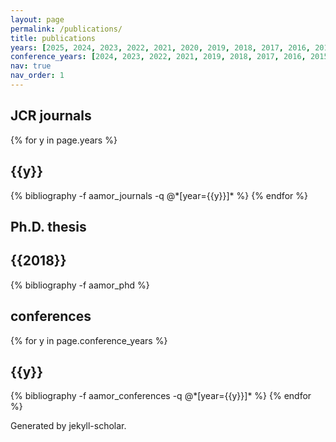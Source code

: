 ```yaml
---
layout: page
permalink: /publications/
title: publications
years: [2025, 2024, 2023, 2022, 2021, 2020, 2019, 2018, 2017, 2016, 2015]
conference_years: [2024, 2023, 2022, 2021, 2019, 2018, 2017, 2016, 2015, 2014, 2013, 2012]
nav: true
nav_order: 1
---
```

<!-- _pages/publications.md -->
<div class="publications">

<h2>JCR journals</h2>
{% for y in page.years %}
  <h2 class="year">{{y}}</h2>
  {% bibliography -f aamor_journals -q @*[year={{y}}]* %}
{% endfor %}

<h2>Ph.D. thesis</h2>
<h2 class="year">{{2018}}</h2>
{% bibliography -f aamor_phd %}

<h2>conferences</h2>
{% for y in page.conference_years %}
  <h2 class="year">{{y}}</h2>
  {% bibliography -f aamor_conferences -q @*[year={{y}}]* %}
{% endfor %}

Generated by jekyll-scholar.

</div>
